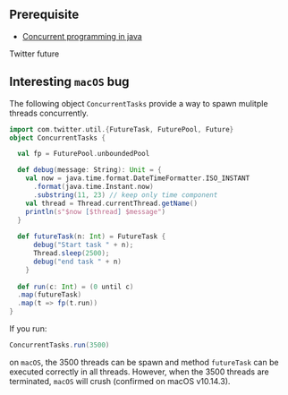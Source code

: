 ## Prerequisite

* [Concurrent programming in java](https://docs.oracle.com/javase/tutorial/essential/concurrency/index.html)


Twitter future

## Interesting `macOS` bug

The following object `ConcurrentTasks` provide a way to spawn mulitple threads concurrently.

```scala
import com.twitter.util.{FutureTask, FuturePool, Future}
object ConcurrentTasks {

  val fp = FuturePool.unboundedPool

  def debug(message: String): Unit = {
    val now = java.time.format.DateTimeFormatter.ISO_INSTANT
      .format(java.time.Instant.now)
      .substring(11, 23) // keep only time component
    val thread = Thread.currentThread.getName()
    println(s"$now [$thread] $message")
  }
  
  def futureTask(n: Int) = FutureTask { 
      debug("Start task " + n); 
      Thread.sleep(2500); 
      debug("end task " + n) 
    }
    
  def run(c: Int) = (0 until c)
  .map(futureTask)
  .map(t => fp(t.run))
}
```

If you run:

```scala
ConcurrentTasks.run(3500)
```
on `macOS`, the 3500 threads can be spawn and method `futureTask` can be executed correctly in all threads. However, when the 3500 threads are terminated, `macOS` will crush (confirmed on macOS v10.14.3). 
